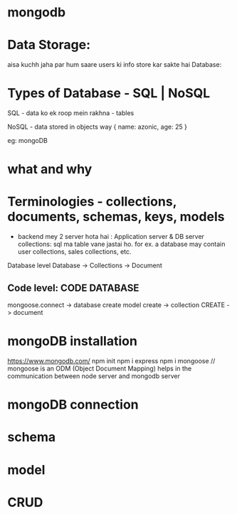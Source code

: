# mongodb

# Data Storage:
aisa kuchh jaha par hum saare users ki info store kar sakte hai
Database:

# Types of Database - SQL | NoSQL
SQL - data ko ek roop mein rakhna - tables

NoSQL - data stored in objects way
{
    name: azonic,
    age: 25
}

eg: mongoDB

# what and why
 
# Terminologies - collections, documents, schemas, keys, models
- backend mey 2 server hota hai : Application server & DB server
collections: sql ma table vane jastai ho. for ex. a database may contain user collections, sales collections, etc.

Database level
Database -> Collections -> Document 

Code level:
CODE                DATABASE
----------------------------------
mongoose.connect -> database create
model create     -> collection
CREATE           -> document


# mongoDB installation
https://www.mongodb.com/
npm init
npm i express
npm i mongoose
// mongoose is an ODM (Object Document Mapping) helps in the communication between node server and mongodb server
# mongoDB connection
# schema
# model
# CRUD

